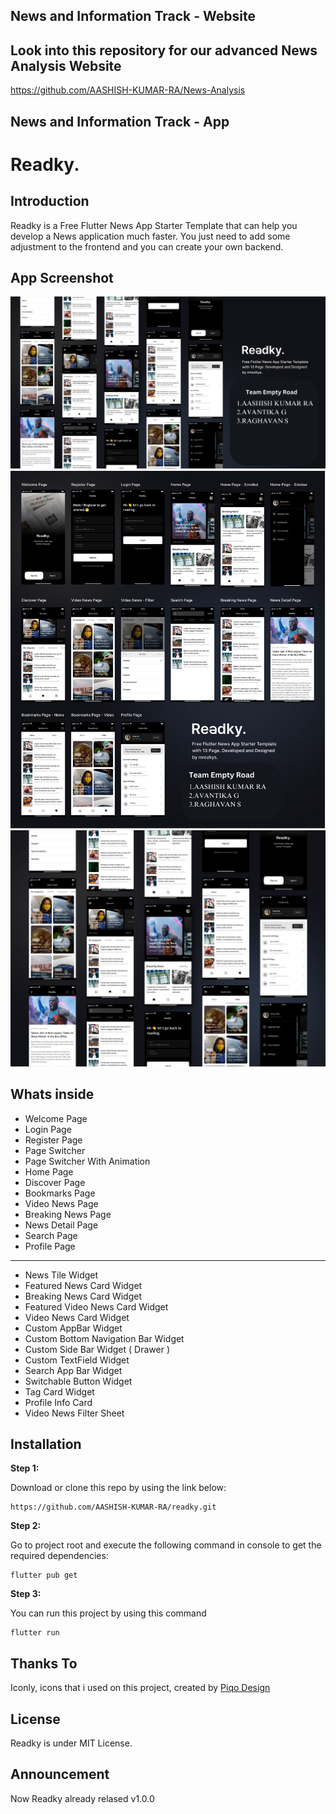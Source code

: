 ## News and Information Track - Website 
## Look into this repository for our advanced News Analysis Website 
https://github.com/AASHISH-KUMAR-RA/News-Analysis

## News and Information Track - App 
# Readky.

## Introduction

Readky is a Free Flutter News App Starter Template that can help you develop a News application much faster. You just need to add some adjustment to the frontend and you can create your own backend.

## App Screenshot

<img src="https://github.com/AASHISH-KUMAR-RA/Kyn-Hackathon/blob/main/demo/banner.jpg" width="auto" height="auto" >
<img src="https://github.com/AASHISH-KUMAR-RA/Kyn-Hackathon/blob/main/demo/details.jpg" width="auto" height="auto" >
<img src="https://github.com/AASHISH-KUMAR-RA/Kyn-Hackathon/blob/main/demo/shot.jpg" width="auto" height="auto" >

## Whats inside

- Welcome Page
- Login Page
- Register Page
- Page Switcher
- Page Switcher With Animation
- Home Page
- Discover Page
- Bookmarks Page
- Video News Page
- Breaking News Page
- News Detail Page
- Search Page
- Profile Page
--------
- News Tile Widget
- Featured News Card Widget
- Breaking News Card Widget
- Featured Video News Card Widget
- Video News Card Widget
- Custom AppBar Widget
- Custom Bottom Navigation Bar Widget
- Custom Side Bar Widget ( Drawer )
- Custom TextField Widget
- Search App Bar Widget
- Switchable Button Widget
- Tag Card Widget
- Profile Info Card
- Video News Filter Sheet

## Installation

**Step 1:**

Download or clone this repo by using the link below:

```
https://github.com/AASHISH-KUMAR-RA/readky.git
```

**Step 2:**

Go to project root and execute the following command in console to get the required dependencies: 

```
flutter pub get 
```

**Step 3:**

You can run this project by using this command

```
flutter run
```



## Thanks To
Iconly, icons that i used on this project, created by [Piqo Design](https://www.figma.com/@piqodesign)

## License
Readky is under MIT License.



## Announcement

Now Readky already relased v1.0.0
